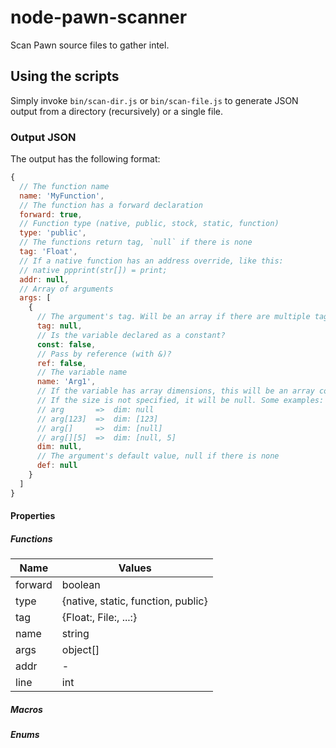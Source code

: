 node-pawn-scanner
=================

Scan Pawn source files to gather intel.

## Using the scripts

Simply invoke `bin/scan-dir.js` or `bin/scan-file.js` to generate JSON output from a directory (recursively) or a single file.

### Output JSON

The output has the following format:

```javascript
{
  // The function name
  name: 'MyFunction',
  // The function has a forward declaration
  forward: true,
  // Function type (native, public, stock, static, function)
  type: 'public',
  // The functions return tag, `null` if there is none
  tag: 'Float',
  // If a native function has an address override, like this:
  // native ppprint(str[]) = print;
  addr: null,
  // Array of arguments
  args: [
    {
      // The argument's tag. Will be an array if there are multiple tags
      tag: null,
      // Is the variable declared as a constant?
      const: false,
      // Pass by reference (with &)?
      ref: false,
      // The variable name
      name: 'Arg1',
      // If the variable has array dimensions, this will be an array containing their sizes
      // If the size is not specified, it will be null. Some examples:
      // arg       =>  dim: null
      // arg[123]  =>  dim: [123]
      // arg[]     =>  dim: [null]
      // arg[][5]  =>  dim: [null, 5]
      dim: null,
      // The argument's default value, null if there is none
      def: null
    }
  ]
}
```

#### Properties

##### Functions
 | Name        | Values                             |
 | ----------- | ---------------------------------- |
 | forward     | boolean                            |
 | type        | {native, static, function, public} |
 | tag         | {Float:, File:, ...:}              |
 | name        | string                             |
 | args        | object[]                           |
 | addr        | -                                  |
 | line        | int                                |
##### Macros
##### Enums

